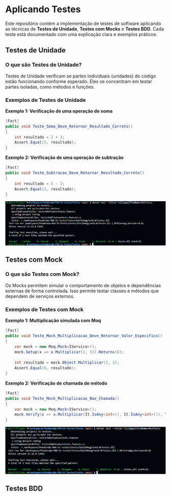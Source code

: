 # Aplicando Testes

Este repositório contém a implementação de testes de software aplicando as técnicas de **Testes de Unidade**, **Testes com Mocks** e **Testes BDD**. Cada teste está documentado com uma explicação clara e exemplos práticos.


## Testes de Unidade

### O que são Testes de Unidade?
Testes de Unidade verificam se partes individuais (unidades) do código estão funcionando conforme esperado. Eles se concentram em testar partes isoladas, como métodos e funções.

### Exemplos de Testes de Unidade
**Exemplo 1: Verificação de uma operação de soma**
```csharp
[Fact]
public void Teste_Soma_Deve_Retornar_Resultado_Correto()
{
    int resultado = 2 + 3;
    Assert.Equal(5, resultado);
}
```

**Exemplo 2: Verificação de uma operação de subtração**
```csharp
[Fact]
public void Teste_Subtracao_Deve_Retornar_Resultado_Correto()
{
    int resultado = 5 - 3;
    Assert.Equal(2, resultado);
}

```

![""](testes_unitarios.png)

## Testes com Mock

### O que são Testes com Mock?
Os Mocks permitem simular o comportamento de objetos e dependências externas de forma controlada. Isso permite testar classes e métodos que dependem de serviços externos.

### Exemplos de Testes com Mock
**Exemplo 1: Multiplicação simulada com Moq**
```csharp
[Fact]
public void Teste_Mock_Multiplicacao_Deve_Retornar_Valor_Especifico()
{
    var mock = new Moq.Mock<IServico>();
    mock.Setup(x => x.Multiplicar(2, 3)).Returns(6);

    int resultado = mock.Object.Multiplicar(2, 3);
    Assert.Equal(6, resultado);
}
```

**Exemplo 2: Verificação de chamada de método**
```csharp
[Fact]
public void Teste_Mock_Multiplicacao_Nao_Chamada()
{
    var mock = new Moq.Mock<IServico>();
    mock.Verify(x => x.Multiplicar(It.IsAny<int>(), It.IsAny<int>()), Times.Never);
}

```

![](testes_mock.png)

## Testes BDD
<!-- Aqui virá o conteúdo dos testes BDD -->
